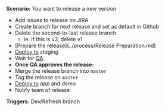 **Scenario:** You want to release a new version

- Add issues to release on JIRA
- Create branch for next release and set as default in Github
- Delete the second-to-last release branch
   - ie. if this is v3, delete v1
- [Prepare the release](../process/Release Preparation.md)
- [Deploy to](../process/Deployment) *staging*
- Wait for [QA](../process/QA.md)
- **Once QA approves the release:**
- Merge the release branch into `master`
- Tag the release on `master`
- [Deploy to](../process/Deployment.md) *app* and *demo*
- Notify team of release

**Triggers:** Dev/Refresh branch
